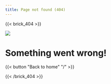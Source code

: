 ```yaml
---
title: Page not found (404)
---
```

{{< brick_404 >}}

![](/uploads/illustrations/cuate/error.svg)

# Something went wrong!

{{< button "Back to home" "/" >}}

{{< /brick_404 >}}